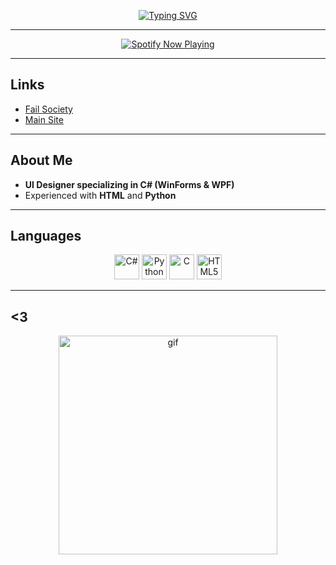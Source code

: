 <p align="center">
  <a href="https://intruder.lol/">
    <img src="https://readme-typing-svg.herokuapp.com?font=VT323&size=100&color=8B0000&center=true&width=1200&height=140&lines=K+I+L+L+S+L+V+T;X+V+I+I+I" alt="Typing SVG">
  </a>
</p>

---

<div align="center">

[![Spotify Now Playing](https://spotify-github-profile.kittinanx.com/api/view?uid=kcvvm103s1z8d9ggoyscwrvxl&cover_image=true&theme=novatorem&show_offline=false&background_color=121212&interchange=false&bar_color=53b14f&bar_color_cover=false)](https://github.com/kittinan/spotify-github-profile)

</div>

---

## Links
- [Fail Society](https://killsec.lol/)  
- [Main Site](https://gorestars.lol/)  

---

## About Me
- **UI Designer specializing in C# (WinForms & WPF)**  
- Experienced with **HTML** and **Python**

---

## Languages
<p align="center">
  <img alt="C#" width="40px" src="https://cdn.jsdelivr.net/gh/devicons/devicon/icons/csharp/csharp-original.svg"/>
  <img alt="Python" width="40px" src="https://cdn.jsdelivr.net/gh/devicons/devicon/icons/python/python-original.svg"/>
  <img alt="C" width="40px" src="https://cdn.jsdelivr.net/gh/devicons/devicon/icons/c/c-original.svg"/>
  <img alt="HTML5" width="40px" src="https://cdn.jsdelivr.net/gh/devicons/devicon/icons/html5/html5-original.svg"/>
</p>

---

## <3
<p align="center">
  <img alt="gif" width="350px" src="https://media1.tenor.com/m/pJ7-wPmMwo8AAAAd/jvne-jvmo.gif"/>
</p>
